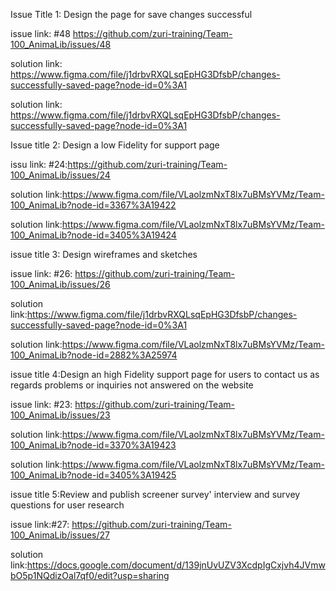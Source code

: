 Issue Title 1: Design the page for save changes successful

issue link: #48 https://github.com/zuri-training/Team-100_AnimaLib/issues/48

solution link: https://www.figma.com/file/j1drbvRXQLsqEpHG3DfsbP/changes-successfully-saved-page?node-id=0%3A1

solution link: https://www.figma.com/file/j1drbvRXQLsqEpHG3DfsbP/changes-successfully-saved-page?node-id=0%3A1

Issue title 2: Design a low Fidelity for support page

issu link: #24:https://github.com/zuri-training/Team-100_AnimaLib/issues/24

solution link:https://www.figma.com/file/VLaolzmNxT8lx7uBMsYVMz/Team-100_AnimaLib?node-id=3367%3A19422

solution link:https://www.figma.com/file/VLaolzmNxT8lx7uBMsYVMz/Team-100_AnimaLib?node-id=3405%3A19424

issue title 3: Design wireframes and sketches

issue link: #26: https://github.com/zuri-training/Team-100_AnimaLib/issues/26

solution link:https://www.figma.com/file/j1drbvRXQLsqEpHG3DfsbP/changes-successfully-saved-page?node-id=0%3A1

solution link:https://www.figma.com/file/VLaolzmNxT8lx7uBMsYVMz/Team-100_AnimaLib?node-id=2882%3A25974

issue title 4:Design an high Fidelity support page for users to contact us as regards problems or inquiries not answered on the website

issue link: #23: https://github.com/zuri-training/Team-100_AnimaLib/issues/23

solution link:https://www.figma.com/file/VLaolzmNxT8lx7uBMsYVMz/Team-100_AnimaLib?node-id=3370%3A19423

solution link:https://www.figma.com/file/VLaolzmNxT8lx7uBMsYVMz/Team-100_AnimaLib?node-id=3405%3A19425

issue title 5:Review and publish screener survey' interview and survey questions for user research

issue link:#27: https://github.com/zuri-training/Team-100_AnimaLib/issues/27

solution link:https://docs.google.com/document/d/139jnUvUZV3XcdpIgCxjvh4JVmwbO5p1NQdizOal7qf0/edit?usp=sharing

